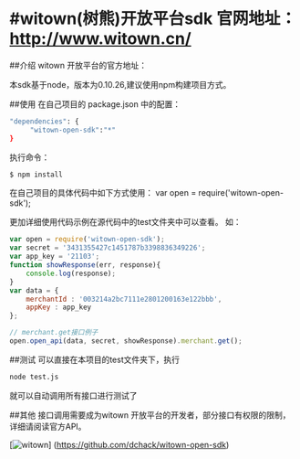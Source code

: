 #witown(树熊)开放平台sdk
官网地址：http://www.witown.cn/
===============

##介绍
witown 开放平台的官方地址：

本sdk基于node，版本为0.10.26,建议使用npm构建项目方式。

##使用
在自己项目的 package.json 中的配置：
```bash
"dependencies": {
     "witown-open-sdk":"*"
}
```

执行命令：

```bash
$ npm install
```

在自己项目的具体代码中如下方式使用：
var open = require('witown-open-sdk');

更加详细使用代码示例在源代码中的test文件夹中可以查看。
如：
```js
var open = require('witown-open-sdk');
var secret = '3431355427c1451787b3398836349226';
var app_key = '21103';
function showResponse(err, response){
    console.log(response);
}
var data = {
    merchantId : '003214a2bc7111e2801200163e122bbb',
    appKey : app_key
};

// merchant.get接口例子
open.open_api(data, secret, showResponse).merchant.get();
```
##测试
可以直接在本项目的test文件夹下，执行
```bash
node test.js
```
就可以自动调用所有接口进行测试了

##其他
接口调用需要成为witown 开放平台的开发者，部分接口有权限的限制，详细请阅读官方API。

[![witown](http://t1.qpic.cn/mblogpic/b0ca4980c5d10cf867a8/2000.jpg)]
(https://github.com/dchack/witown-open-sdk)
